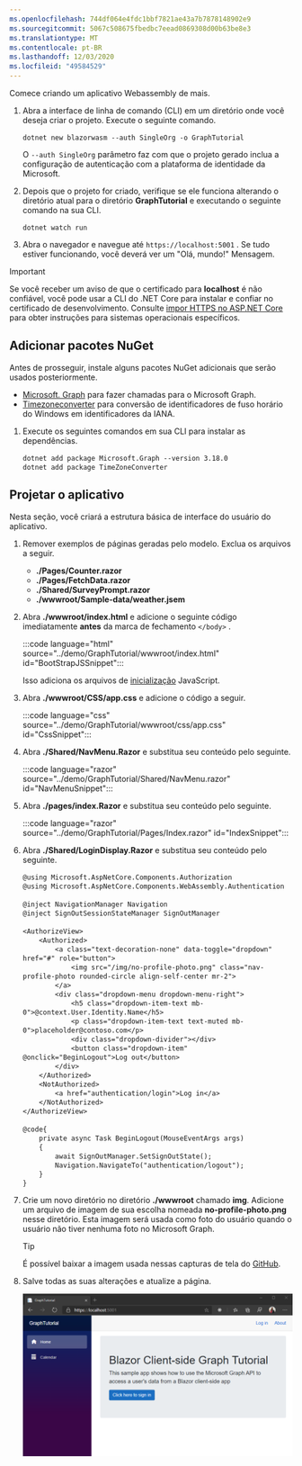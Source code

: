 ```yaml
---
ms.openlocfilehash: 744df064e4fdc1bbf7821ae43a7b7878148902e9
ms.sourcegitcommit: 5067c508675fbedbc7eead0869308d00b63be8e3
ms.translationtype: MT
ms.contentlocale: pt-BR
ms.lasthandoff: 12/03/2020
ms.locfileid: "49584529"
---
```

<!-- markdownlint-disable MD002 MD041 -->

Comece criando um aplicativo Webassembly de mais.

1. Abra a interface de linha de comando (CLI) em um diretório onde você deseja criar o projeto. Execute o seguinte comando.

    ```Shell
    dotnet new blazorwasm --auth SingleOrg -o GraphTutorial
    ```

    O `--auth SingleOrg` parâmetro faz com que o projeto gerado inclua a configuração de autenticação com a plataforma de identidade da Microsoft.

1. Depois que o projeto for criado, verifique se ele funciona alterando o diretório atual para o diretório **GraphTutorial** e executando o seguinte comando na sua CLI.

    ```Shell
    dotnet watch run
    ```

1. Abra o navegador e navegue até `https://localhost:5001` . Se tudo estiver funcionando, você deverá ver um "Olá, mundo!" Mensagem.

> [!IMPORTANT]
> Se você receber um aviso de que o certificado para **localhost** é não confiável, você pode usar a CLI do .NET Core para instalar e confiar no certificado de desenvolvimento. Consulte [impor HTTPS no ASP.NET Core](/aspnet/core/security/enforcing-ssl?view=aspnetcore-3.1) para obter instruções para sistemas operacionais específicos.

## <a name="add-nuget-packages"></a>Adicionar pacotes NuGet

Antes de prosseguir, instale alguns pacotes NuGet adicionais que serão usados posteriormente.

- [Microsoft. Graph](https://www.nuget.org/packages/Microsoft.Graph/) para fazer chamadas para o Microsoft Graph.
- [Timezoneconverter](https://github.com/mj1856/TimeZoneConverter) para conversão de identificadores de fuso horário do Windows em identificadores da IANA.

1. Execute os seguintes comandos em sua CLI para instalar as dependências.

    ```Shell
    dotnet add package Microsoft.Graph --version 3.18.0
    dotnet add package TimeZoneConverter
    ```

## <a name="design-the-app"></a>Projetar o aplicativo

Nesta seção, você criará a estrutura básica de interface do usuário do aplicativo.

1. Remover exemplos de páginas geradas pelo modelo. Exclua os arquivos a seguir.

    - **./Pages/Counter.razor**
    - **./Pages/FetchData.razor**
    - **./Shared/SurveyPrompt.razor**
    - **./wwwroot/Sample-data/weather.jsem**

1. Abra **./wwwroot/index.html** e adicione o seguinte código imediatamente **antes** da marca de fechamento `</body>` .

    :::code language="html" source="../demo/GraphTutorial/wwwroot/index.html" id="BootStrapJSSnippet":::

    Isso adiciona os arquivos de [inicialização](https://getbootstrap.com/docs/4.5/getting-started/introduction/) JavaScript.

1. Abra **./wwwroot/CSS/app.css** e adicione o código a seguir.

    :::code language="css" source="../demo/GraphTutorial/wwwroot/css/app.css" id="CssSnippet":::

1. Abra **./Shared/NavMenu.Razor** e substitua seu conteúdo pelo seguinte.

    :::code language="razor" source="../demo/GraphTutorial/Shared/NavMenu.razor" id="NavMenuSnippet":::

1. Abra **./pages/index.Razor** e substitua seu conteúdo pelo seguinte.

    :::code language="razor" source="../demo/GraphTutorial/Pages/Index.razor" id="IndexSnippet":::

1. Abra **./Shared/LoginDisplay.Razor** e substitua seu conteúdo pelo seguinte.

    ```razor
    @using Microsoft.AspNetCore.Components.Authorization
    @using Microsoft.AspNetCore.Components.WebAssembly.Authentication

    @inject NavigationManager Navigation
    @inject SignOutSessionStateManager SignOutManager

    <AuthorizeView>
        <Authorized>
            <a class="text-decoration-none" data-toggle="dropdown" href="#" role="button">
                <img src="/img/no-profile-photo.png" class="nav-profile-photo rounded-circle align-self-center mr-2">
            </a>
            <div class="dropdown-menu dropdown-menu-right">
                <h5 class="dropdown-item-text mb-0">@context.User.Identity.Name</h5>
                <p class="dropdown-item-text text-muted mb-0">placeholder@contoso.com</p>
                <div class="dropdown-divider"></div>
                <button class="dropdown-item" @onclick="BeginLogout">Log out</button>
            </div>
        </Authorized>
        <NotAuthorized>
            <a href="authentication/login">Log in</a>
        </NotAuthorized>
    </AuthorizeView>

    @code{
        private async Task BeginLogout(MouseEventArgs args)
        {
            await SignOutManager.SetSignOutState();
            Navigation.NavigateTo("authentication/logout");
        }
    }
    ```

1. Crie um novo diretório no diretório **./wwwroot** chamado **img**. Adicione um arquivo de imagem de sua escolha nomeada **no-profile-photo.png** nesse diretório. Esta imagem será usada como foto do usuário quando o usuário não tiver nenhuma foto no Microsoft Graph.

    > [!TIP]
    > É possível baixar a imagem usada nessas capturas de tela do [GitHub](https://github.com/microsoftgraph/msgraph-training-blazor-clientside/blob/master/demo/GraphTutorial/wwwroot/img/no-profile-photo.png).

1. Salve todas as suas alterações e atualize a página.

    ![Uma captura de tela da página inicial reprojetada](./images/create-app-01.png)
